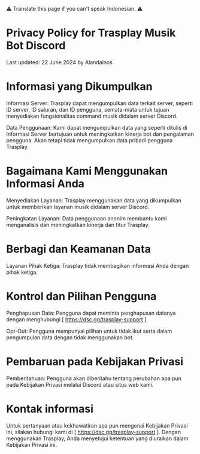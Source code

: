 ⚠️ Translate this page if you can't speak Indonesian. ⚠️

# Privacy Policy for Trasplay Musik Bot Discord
Last updated: 22 June 2024 by Alandainos

# Informasi yang Dikumpulkan
Informasi Server: Trasplay dapat mengumpulkan data terkait server, seperti ID server, ID saluran, dan ID pengguna, semata-mata untuk tujuan menyediakan fungsionalitas command musik didalam server Discord.

Data Penggunaan: Kami dapat mengumpulkan data yang seperti ditulis di Informasi Server bertujuan untuk meningkatkan kinerja bot dan pengalaman pengguna. Akan tetapi tidak mengumpulkan data pribadi pengguna Trasplay.

# Bagaimana Kami Menggunakan Informasi Anda
Menyediakan Layanan: Trasplay menggunakan data yang dikumpulkan untuk memberikan layanan musik didalam server Discord.

Peningkatan Layanan: Data penggunaan anonim membantu kami menganalisis dan meningkatkan kinerja dan fitur Trasplay.

# Berbagi dan Keamanan Data
Layanan Pihak Ketiga: Trasplay tidak membagikan informasi Anda dengan pihak ketiga.

# Kontrol dan Pilihan Pengguna
Penghapusan Data: Pengguna dapat meminta penghapusan datanya dengan menghubungi [ https://dsc.gg/trasplay-support ].

Opt-Out: Pengguna mempunyai pilihan untuk tidak ikut serta dalam pengumpulan data dengan tidak menggunakan bot.

# Pembaruan pada Kebijakan Privasi
Pemberitahuan: Pengguna akan diberitahu tentang perubahan apa pun pada Kebijakan Privasi melalui Discord atau situs web kami.

# Kontak informasi
Untuk pertanyaan atau kekhawatiran apa pun mengenai Kebijakan Privasi ini, silakan hubungi kami di [ https://dsc.gg/trasplay-support ]. Dengan menggunakan Trasplay, Anda menyetujui ketentuan yang diuraikan dalam Kebijakan Privasi ini.
